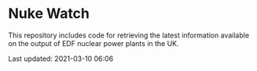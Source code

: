 # Nuke Watch

This repository includes code for retrieving the latest information available on the output of EDF nuclear power plants in the UK.

Last updated: 2021-03-10 06:06